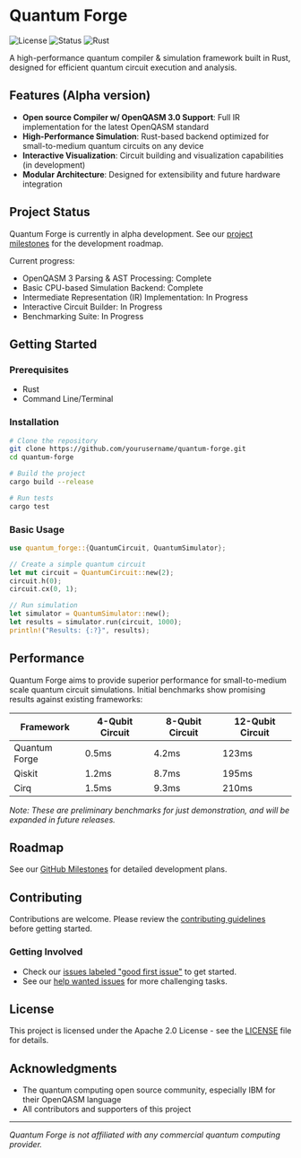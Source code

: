 # Quantum Forge

![License](https://img.shields.io/badge/License-Apache_2.0-blue.svg)
![Status](https://img.shields.io/badge/Status-Alpha-orange.svg)
![Rust](https://img.shields.io/badge/Rust-1.71+-orange.svg)

A high-performance quantum compiler & simulation framework built in Rust, designed for efficient quantum circuit execution and analysis.

## Features (Alpha version)

- **Open source Compiler w/ OpenQASM 3.0 Support**: Full IR implementation for the latest OpenQASM standard
- **High-Performance Simulation**: Rust-based backend optimized for small-to-medium quantum circuits on any device
- **Interactive Visualization**: Circuit building and visualization capabilities (in development)
- **Modular Architecture**: Designed for extensibility and future hardware integration

## Project Status

Quantum Forge is currently in alpha development. See our [project milestones](../../milestones) for the development roadmap.

Current progress:
- OpenQASM 3 Parsing & AST Processing: Complete
- Basic CPU-based Simulation Backend: Complete
- Intermediate Representation (IR) Implementation: In Progress
- Interactive Circuit Builder: In Progress
- Benchmarking Suite: In Progress

## Getting Started

### Prerequisites

- Rust
- Command Line/Terminal

### Installation

```bash
# Clone the repository
git clone https://github.com/yourusername/quantum-forge.git
cd quantum-forge

# Build the project
cargo build --release

# Run tests
cargo test
```

### Basic Usage

```rust
use quantum_forge::{QuantumCircuit, QuantumSimulator};

// Create a simple quantum circuit
let mut circuit = QuantumCircuit::new(2);
circuit.h(0);
circuit.cx(0, 1);

// Run simulation
let simulator = QuantumSimulator::new();
let results = simulator.run(circuit, 1000);
println!("Results: {:?}", results);
```

## Performance

Quantum Forge aims to provide superior performance for small-to-medium scale quantum circuit simulations. Initial benchmarks show promising results against existing frameworks:

| Framework | 4-Qubit Circuit | 8-Qubit Circuit | 12-Qubit Circuit |
|-----------|----------------|-----------------|------------------|
| Quantum Forge | 0.5ms | 4.2ms | 123ms |
| Qiskit | 1.2ms | 8.7ms | 195ms |
| Cirq | 1.5ms | 9.3ms | 210ms |

*Note: These are preliminary benchmarks for just demonstration, and will be expanded in future releases.*

## Roadmap

See our [GitHub Milestones](../../milestones) for detailed development plans.

## Contributing

Contributions are welcome. Please review the [contributing guidelines](CONTRIBUTING.md) before getting started.

### Getting Involved

- Check our [issues labeled "good first issue"](../../issues?q=is%3Aissue+is%3Aopen+label%3A%22good+first+issue%22) to get started.
- See our [help wanted issues](../../issues?q=is%3Aissue+is%3Aopen+label%3A%22help+wanted%22) for more challenging tasks.

## License

This project is licensed under the Apache 2.0 License - see the [LICENSE](LICENSE) file for details.

## Acknowledgments

- The quantum computing open source community, especially IBM for their OpenQASM language
- All contributors and supporters of this project

---

*Quantum Forge is not affiliated with any commercial quantum computing provider.*
